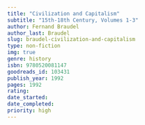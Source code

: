 ```yaml
---
title: "Civilization and Capitalism"
subtitle: "15th-18th Century, Volumes 1-3"
author: Fernand Braudel
author_last: Braudel
slug: braudel-civilization-and-capitalism
type: non-fiction
img: true
genre: history
isbn: 9780520081147
goodreads_id: 103431
publish_year: 1992
pages: 1992
rating: 
date_started:
date_completed:
priority: high
---
```

